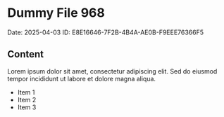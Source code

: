# Dummy File 968

Date: 2025-04-03
ID: E8E16646-7F2B-4B4A-AE0B-F9EEE76366F5

## Content

Lorem ipsum dolor sit amet, consectetur adipiscing elit.
Sed do eiusmod tempor incididunt ut labore et dolore magna aliqua.

* Item 1
* Item 2
* Item 3

